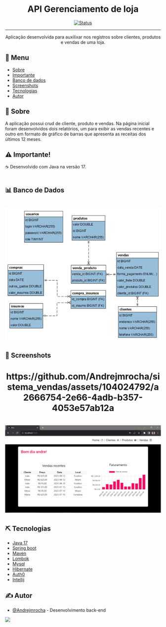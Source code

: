 <h1 align="center">API Gerenciamento de loja</h3>

<div align="center">

[![Status](https://img.shields.io/badge/Status-Em%20desenvolvimento-green)]()


</div>

---

<p align="center">Aplicação desenvolvida para auxilixar nos registros sobre clientes, produtos e vendas de uma loja.
    <br> 
</p>

## 📝 Menu

- [Sobre](#sobre)
- [Importante](#importante)
- [Banco de dados](#bd)
- [Screenshots](#screenshots)
- [Tecnologias](#tecnologias)
- [Autor](#autor)

## 🧐 Sobre <a name = "sobre"></a>

A aplicação possui crud de cliente, produto e vendas. Na página inicial foram desenvolvidos dois relatórios, um para exibir as vendas recentes e outro em formato de gráfico de barras que apresenta as receitas dos últimos 12 meses.


## ⚠️ Importante! <a name="importante"></a>

☕ Desenvolvido com Java na versão 17. 
</br></br>


## 📊 Banco de Dados <a name="bd"></a>
<h1 align="center">
  <img alt="" title="#" src="./imagens/database.png" />
</h1>

## 📸 Screenshots <a name="screenshots"></a>
<h1 align="center">
  https://github.com/Andrejmrocha/sistema_vendas/assets/104024792/a2666754-2e66-4adb-b357-4053e57ab12a
</h1>

<h1 align="center">
  <img alt="" title="#Home" src="./imagens/home.png" />
</h1>




## ⛏️ Tecnologias <a name = "tecnologias"></a>

- [Java 17](https://www.oracle.com/br/java/)
- [Spring boot](https://spring.io/projects/spring-boot)
- [Maven](https://maven.apache.org/)
- [Lombok](https://projectlombok.org/)
- [Mysql](https://www.mysql.com/)
- [Hibernate](https://hibernate.org/)
- [Auth0](https://auth0.com/)
- [Intellij](https://www.jetbrains.com/pt-br/idea/)



## ✍️ Autor <a name = "autor"></a>

- [@Andrejmrocha](https://github.com/Andrejmrocha) - Desenvolvimento back-end


<a href="https://www.linkedin.com/in/andrejrocha/" target="_blank"><img src="https://img.shields.io/badge/LinkedIn-0077B5?style=for-the-badge&logo=linkedin&logoColor=white"/></a>



